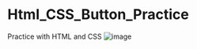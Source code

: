 # Html_CSS_Button_Practice
Practice with HTML and CSS 
![image](https://github.com/omarfarukbadhon/Html_CSS_Button_Practice/assets/95760658/5ba620a6-9e69-40e2-b965-f25d08345ee5)

